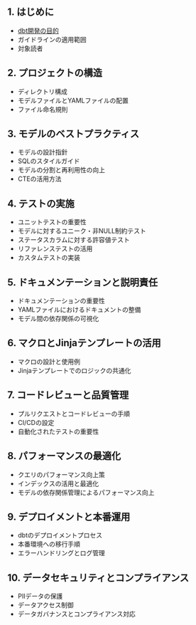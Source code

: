 ## 1. **はじめに**
   - [dbt開発の目的](./dbt開発の目的.md)
   - ガイドラインの適用範囲
   - 対象読者

## 2. **プロジェクトの構造**
   - ディレクトリ構成
   - モデルファイルとYAMLファイルの配置
   - ファイル命名規則

## 3. **モデルのベストプラクティス**
   - モデルの設計指針
   - SQLのスタイルガイド
   - モデルの分割と再利用性の向上
   - CTEの活用方法

## 4. **テストの実施**
   - ユニットテストの重要性
   - モデルに対するユニーク・非NULL制約テスト
   - ステータスカラムに対する許容値テスト
   - リファレンステストの活用
   - カスタムテストの実装

## 5. **ドキュメンテーションと説明責任**
   - ドキュメンテーションの重要性
   - YAMLファイルにおけるドキュメントの整備
   - モデル間の依存関係の可視化

## 6. **マクロとJinjaテンプレートの活用**
   - マクロの設計と使用例
   - Jinjaテンプレートでのロジックの共通化

## 7. **コードレビューと品質管理**
   - プルリクエストとコードレビューの手順
   - CI/CDの設定
   - 自動化されたテストの重要性

## 8. **パフォーマンスの最適化**
   - クエリのパフォーマンス向上策
   - インデックスの活用と最適化
   - モデルの依存関係管理によるパフォーマンス向上

## 9. **デプロイメントと本番運用**
   - dbtのデプロイメントプロセス
   - 本番環境への移行手順
   - エラーハンドリングとログ管理

## 10. **データセキュリティとコンプライアンス**
   - PIIデータの保護
   - データアクセス制御
   - データガバナンスとコンプライアンス対応
